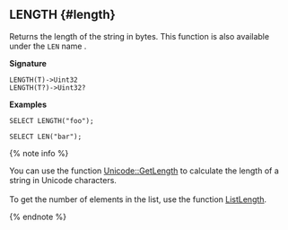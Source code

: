 
## LENGTH {#length}

Returns the length of the string in bytes. This function is also available under the `LEN` name .

**Signature**
```
LENGTH(T)->Uint32
LENGTH(T?)->Uint32?
```

**Examples**
```yql
SELECT LENGTH("foo");
```
```yql
SELECT LEN("bar");
```

{% note info %}

You can use the function [Unicode::GetLength](../../../udf/list/unicode.md) to calculate the length of a string in Unicode characters.<br><br>To get the number of elements in the list, use the function [ListLength](../../list.md#listlength).

{% endnote %}
